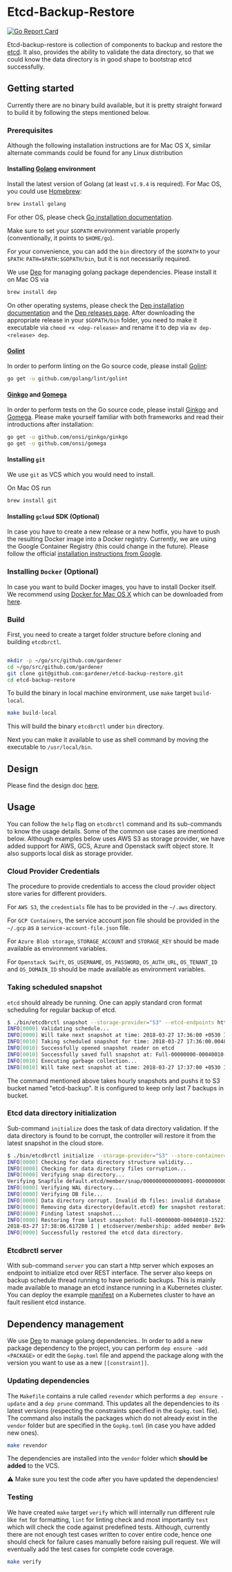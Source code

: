 # Etcd-Backup-Restore

[![Go Report Card](https://goreportcard.com/badge/github.com/gardener/etcd-backup-restore)](https://goreportcard.com/report/github.com/gardener/etcd-backup-restore)

Etcd-backup-restore is collection of components to backup and restore the [etcd]. It also, provides the ability to validate the data directory, so that we could know the data directory is in good shape to bootstrap etcd successfully.

## Getting started

Currently there are no binary build available, but it is pretty straight forward to build it by following the steps mentioned below.

### Prerequisites

Although the following installation instructions are for Mac OS X, similar alternate commands could be found for any Linux distribution

#### Installing [Golang](https://golang.org/) environment

Install the latest version of Golang (at least `v1.9.4` is required). For Mac OS, you could use [Homebrew](https://brew.sh/):

```sh
brew install golang
```

For other OS, please check [Go installation documentation](https://golang.org/doc/install).

Make sure to set your `$GOPATH` environment variable properly (conventionally, it points to `$HOME/go`).

For your convenience, you can add the `bin` directory of the `$GOPATH` to your `$PATH`: `PATH=$PATH:$GOPATH/bin`, but it is not necessarily required.

We use [Dep](https://github.com/golang/dep) for managing golang package dependencies. Please install it
on Mac OS via

```sh
brew install dep
```

On other operating systems, please check the [Dep installation documentation](https://golang.github.io/dep/docs/installation.html) and the [Dep releases page](https://github.com/golang/dep/releases). After downloading the appropriate release in your `$GOPATH/bin` folder, you need to make it executable via `chmod +x <dep-release>` and rename it to dep via `mv dep-<release> dep`.

#### [Golint](https://github.com/golang/lint)

In order to perform linting on the Go source code, please install [Golint](https://github.com/golang/lint):

```bash
go get -u github.com/golang/lint/golint
```

#### [Ginkgo](https://onsi.github.io/ginkgo/) and [Gomega](https://onsi.github.io/gomega/)

In order to perform tests on the Go source code, please install [Ginkgo](https://onsi.github.io/ginkgo/) and [Gomega](http://onsi.github.io/gomega/). Please make yourself familiar with both frameworks and read their introductions after installation:

```bash
go get -u github.com/onsi/ginkgo/ginkgo
go get -u github.com/onsi/gomega
```

#### Installing `git`

We use `git` as VCS which you would need to install.

On Mac OS run

```sh
brew install git
```

#### Installing `gcloud` SDK (Optional)

In case you have to create a new release or a new hotfix, you have to push the resulting Docker image into a Docker registry. Currently, we are using the Google Container Registry (this could change in the future). Please follow the official [installation instructions from Google](https://cloud.google.com/sdk/downloads).

### Installing `Docker` (Optional)
In case you want to build Docker images, you have to install Docker itself. We recommend using [Docker for Mac OS X](https://docs.docker.com/docker-for-mac/) which can be downloaded from [here](https://download.docker.com/mac/stable/Docker.dmg).

### Build

First, you need to create a target folder structure before cloning and building `etcdbrctl`.

```sh

mkdir -p ~/go/src/github.com/gardener
cd ~/go/src/github.com/gardener
git clone git@github.com:gardener/etcd-backup-restore.git
cd etcd-backup-restore
```

To build the binary in local machine environment, use `make` target `build-local`. 

```sh
make build-local
```

This will build the binary `etcdbrctl` under `bin` directory.

Next you can make it available to use as shell command by moving the executable to `/usr/local/bin`.

## Design

Please find the design doc [here](doc/design.md).

## Usage

You can follow the `help` flag on `etcdbrctl` command and its sub-commands to know the usage details. Some of the common use cases are mentioned below. Although examples below uses AWS S3 as storage provider, we have added support for AWS, GCS, Azure and Openstack swift object store. It also supports local disk as storage provider.

### Cloud Provider Credentials

The procedure to provide credentials to access the cloud provider object store varies for different providers. 

For `AWS S3`, the `credentials` file has to be provided in the `~/.aws` directory.

For `GCP Containers`, the service account json file should be provided in the `~/.gcp` as a `service-account-file.json` file.

For `Azure Blob storage`, `STORAGE_ACCOUNT` and `STORAGE_KEY` should be made available as environment variables.

For `Openstack Swift`, `OS_USERNAME`, `OS_PASSWORD`, `OS_AUTH_URL`, `OS_TENANT_ID` and `OS_DOMAIN_ID` should be made available as environment variables.

### Taking scheduled snapshot

`etcd` should already be running. One can apply standard cron format scheduling for regular backup of etcd.

```sh
$ ./bin/etcdbrctl snapshot --storage-provider="S3" --etcd-endpoints http://localhost:2379 --max-backups=7 --schedule "* */1 * * *" --store-container="etcd-backup"
INFO[0000] Validating schedule...
INFO[0000] Will take next snapshot at time: 2018-03-27 17:36:00 +0530 IST
INFO[0010] Taking scheduled snapshot for time: 2018-03-27 17:36:00.004816695 +0530 IST
INFO[0010] Successfully opened snapshot reader on etcd
INFO[0010] Successfully saved full snapshot at: Full-00000000-00040010-1522152360
INFO[0010] Executing garbage collection...
INFO[0010] Will take next snapshot at time: 2018-03-27 17:37:00 +0530 IST
```

The command mentioned above takes hourly snapshots and pushs it to S3 bucket named "etcd-backup". It is configured to keep only last 7 backups in bucket. 

### Etcd data directory initialization

Sub-command `initialize` does the task of data directory validation. If the data directory is found to be corrupt, the controller will restore it from the latest snapshot in the cloud store.

```sh
$ ./bin/etcdbrctl initialize --storage-provider="S3" --store-container="etcd-backup" --data-dir="default.etcd"
INFO[0000] Checking for data directory structure validity...
INFO[0000] Checking for data directory files corruption...
INFO[0000] Verifying snap directory...
Verifying Snapfile default.etcd/member/snap/0000000000000001-0000000000000001.snap.
INFO[0000] Verifying WAL directory...
INFO[0000] Verifying DB file...
INFO[0000] Data directory corrupt. Invalid db files: invalid database
INFO[0000] Removing data directory(default.etcd) for snapshot restoration.
INFO[0000] Finding latest snapshot...
INFO[0000] Restoring from latest snapshot: Full-00000000-00040010-1522152360...
2018-03-27 17:38:06.617280 I | etcdserver/membership: added member 8e9e05c52164694d [http://localhost:2380] to cluster cdf818194e3a8c32
INFO[0000] Successfully restored the etcd data directory.
```

### Etcdbrctl server

With sub-command `server` you can start a http server which exposes an endpoint to initialize etcd over REST interface. The server also keeps on backup schedule thread running to have periodic backups. This is mainly made available to manage an etcd instance running in a Kubernetes cluster. You can deploy the example [manifest](./example/etcd-statefulset.yaml) on a Kubernetes cluster to have an fault resilient etcd instance.

## Dependency management

We use [Dep](https://github.com/golang/dep) to manage golang dependencies.. In order to add a new package dependency to the project, you can perform `dep ensure -add <PACKAGE>` or edit the `Gopkg.toml` file and append the package along with the version you want to use as a new `[[constraint]]`.

### Updating dependencies
The `Makefile` contains a rule called `revendor` which performs a `dep ensure -update` and a `dep prune` command. This updates all the dependencies to its latest versions (respecting the constraints specified in the `Gopkg.toml` file). The command also installs the packages which do not already exist in the `vendor` folder but are specified in the `Gopkg.toml` (in case you have added new ones).

```sh
make revendor
```

The dependencies are installed into the `vendor` folder which **should be added** to the VCS.

:warning: Make sure you test the code after you have updated the dependencies!

### Testing

We have created `make` target `verify` which will internally run different rule like `fmt` for formatting, `lint` for linting check and most importantly `test` which will check the code against predefined tests. Although, currently there are not enough test cases written to cover entire code, hence one should check for failure cases manually before raising pull request. We will eventually add the test cases for complete code coverage.

```sh
make verify
```

[etcd]: https://github.com/coreos/etcd 
